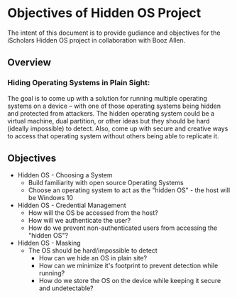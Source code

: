 # Objectives of Hidden OS Project
The intent of this document is to provide gudiance and objectives for the iScholars Hidden OS project in collaboration with Booz Allen.

## Overview
### Hiding Operating Systems in Plain Sight:
The goal is to come up with a solution for running multiple operating systems on a device – with one of those operating systems being hidden and protected from attackers. The hidden operating system could be a virtual machine, dual partition, or other ideas but they should be hard (ideally impossible) to detect. Also, come up with secure and creative ways to access that operating system without others being able to replicate it.

## Objectives
* Hidden OS - Choosing a System  
  * Build familiarity with open source Operating Systems
  * Choose an operating system to act as the "hidden OS" - the host will be Windows 10 
* Hidden OS - Credential Management
  * How will the OS be accessed from the host?
  * How will we authenticate the user?
  * How do we prevent non-authenticated users from accessing the "hidden OS"?
* Hidden OS - Masking
  * The OS should be hard/impossible to detect
    * How can we hide an OS in plain site? 
    * How can we minimize it's footprint to prevent detection while running?
    * How do we store the OS on the device while keeping it secure and undetectable?
    
    

  
